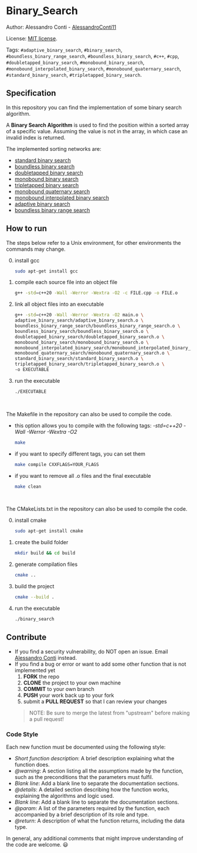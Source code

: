 # Binary_Search


Author: Alessandro Conti - [AlessandroConti11](https://github.com/AlessandroConti11)

License: [MIT license](LICENSE).


Tags: `#adaptive_binary_search`, `#binary_search`, `#boundless_binary_range_search`, `#boundless_binary_search`, `#c++`, `#cpp`, `#doubletapped_binary_search`, `#monobound_binary_search`, `#monobound_interpolated_binary_search`, `#monobound_quaternary_search`, `#standard_binary_search`, `#tripletapped_binary_search`.


## Specification

In this repository you can find the implementation of some binary search algorithm.

A **Binary Search Algorithm** is used to find the position within a sorted array of a specific value. 
Assuming the value is not in the array, in which case an invalid index is returned.

The implemented sorting networks are:
- [standard binary search](standard_binary_search/README.md)
- [boundless binary search](boundless_binary_search/README.md)
- [doubletapped binary search](doubletapped_binary_search/README.md)
- [monobound binary search](monobound_binary_search/README.md)
- [tripletapped binary search](tripletapped_binary_search/README.md)
- [monobound quaternary search](monobound_quaternary_search/README.md)
- [monobound interpolated binary search](monobound_interpolated_binary_search/README.md)
- [adaptive binary search](adaptive_binary_search/README.md)
- [boundless binary range search](boundless_binary_range_search/README.md)


## How to run

The steps below refer to a Unix environment, for other environments the commands may change.

0. install gcc
    ```bash
    sudo apt-get install gcc 
    ```
1. compile each source file into an object file
    ```bash
    g++ -std=c++20 -Wall -Werror -Wextra -O2 -c FILE.cpp -o FILE.o
    ```
2. link all object files into an executable
    ```bash
    g++ -std=c++20 -Wall -Werror -Wextra -O2 main.o \
    adaptive_binary_search/adaptive_binary_search.o \
    boundless_binary_range_search/boundless_binary_range_search.o \
    boundless_binary_search/boundless_binary_search.o \
    doubletapped_binary_search/doubletapped_binary_search.o \
    monobound_binary_search/monobound_binary_search.o \
    monobound_interpolated_binary_search/monobound_interpolated_binary_search.o \
    monobound_quaternary_search/monobound_quaternary_search.o \
    standard_binary_search/standard_binary_search.o \
    tripletapped_binary_search/tripletapped_binary_search.o \
    -o EXECUTABLE
    ```
3. run the executable
    ```bash
    ./EXECUTABLE
    ```

<br>

The Makefile in the repository can also be used to compile the code.
- this option allows you to compile with the following tags: *-std=c++20 -Wall -Werror -Wextra -O2*
    ```bash
    make
    ```
- if you want to specify different tags, you can set them
   ```bash
   make compile CXXFLAGS=YOUR_FLAGS
   ```
- if you want to remove all .o files and the final executable
    ```bash
    make clean
    ```

<br>

The CMakeLists.txt in the repository can also be used to compile the code.

0. install cmake
    ```bash
    sudo apt-get install cmake
    ```
1. create the build folder
    ```bash
    mkdir build && cd build
    ```
2. generate compilation files
    ```bash
    cmake ..
    ```
3. build the project
    ```bash
    cmake --build .
    ```
4. run the executable
    ```bash
    ./binary_search
    ```


## Contribute

- If you find a security vulnerability, do NOT open an issue. Email [Alessandro Conti](mailto:ale.conti.1101@gmail.com) instead.
- If you find a bug or error or want to add some other function that is not implemented yet
    1. **FORK** the repo
    2. **CLONE** the project to your own machine
    3. **COMMIT** to your own branch
    4. **PUSH** your work back up to your fork
    5. submit a **PULL REQUEST** so that I can review your changes
  > NOTE: Be sure to merge the latest from "upstream" before making a pull request!

### Code Style

Each new function must be documented using the following style:
- *Short function description*: A brief description explaining what the function does.
- *@warning*: A section listing all the assumptions made by the function, such as the preconditions that the parameters must fulfil.
- *Blank line*: Add a blank line to separate the documentation sections.
- *@details*: A detailed section describing how the function works, explaining the algorithms and logic used.
- *Blank line*: Add a blank line to separate the documentation sections.
- *@param*: A list of the parameters required by the function, each accompanied by a brief description of its role and type.
- *@return*: A description of what the function returns, including the data type.

In general, any additional comments that might improve understanding of the code are welcome. 😃
